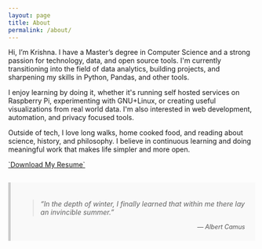 ```yaml
---
layout: page
title: About
permalink: /about/
---
```


<style>

.quote {
  font-style: italic;
  background: #f9f9f9;
  padding: 1.5em;
  border-left: 5px solid #ccc;
  margin: 2em auto;
  max-width: 600px;
}
.quote figcaption {
  text-align: right;
  margin-top: 1em;
  font-size: 0.9em;
  color: #555;
}

</style>

Hi, I’m Krishna. I have a Master’s degree in Computer Science and a strong passion for technology, data, and open source tools. I'm currently transitioning into the field of data analytics, building projects, and sharpening my skills in Python, Pandas, and other tools.

I enjoy learning by doing it, whether it's running self hosted services on Raspberry Pi, experimenting with GNU+Linux, or creating useful visualizations from real world data. I'm also interested in web development, automation, and privacy focused tools.

Outside of tech, I love long walks, home cooked food, and reading about science, history, and philosophy. I believe in continuous learning and doing meaningful work that makes life simpler and more open.

<p><a href="/resume.pdf" download>`Download My Resume`</a></p>


<figure class="quote">
  <blockquote>
    “In the depth of winter, I finally learned that within me there lay an invincible summer.”
  </blockquote>
  <figcaption>— Albert Camus</figcaption>
</figure>
